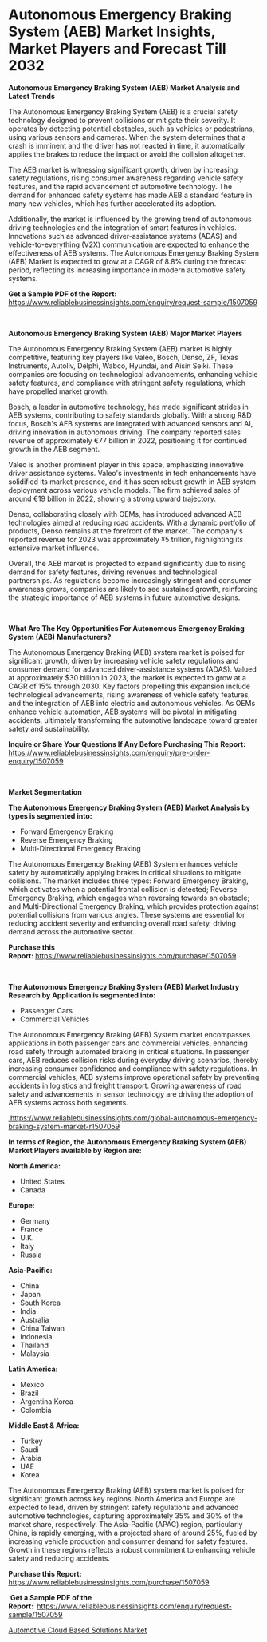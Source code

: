 <p><h1>Autonomous Emergency Braking System (AEB) Market Insights, Market Players and Forecast Till 2032</h1></p><p><strong>Autonomous Emergency Braking System (AEB) Market Analysis and Latest Trends</strong></p>
<p><p>The Autonomous Emergency Braking System (AEB) is a crucial safety technology designed to prevent collisions or mitigate their severity. It operates by detecting potential obstacles, such as vehicles or pedestrians, using various sensors and cameras. When the system determines that a crash is imminent and the driver has not reacted in time, it automatically applies the brakes to reduce the impact or avoid the collision altogether. </p><p>The AEB market is witnessing significant growth, driven by increasing safety regulations, rising consumer awareness regarding vehicle safety features, and the rapid advancement of automotive technology. The demand for enhanced safety systems has made AEB a standard feature in many new vehicles, which has further accelerated its adoption. </p><p>Additionally, the market is influenced by the growing trend of autonomous driving technologies and the integration of smart features in vehicles. Innovations such as advanced driver-assistance systems (ADAS) and vehicle-to-everything (V2X) communication are expected to enhance the effectiveness of AEB systems. The Autonomous Emergency Braking System (AEB) Market is expected to grow at a CAGR of 8.8% during the forecast period, reflecting its increasing importance in modern automotive safety systems.</p></p>
<p><strong>Get a Sample PDF of the Report:&nbsp;</strong> <a href="https://www.reliablebusinessinsights.com/enquiry/request-sample/1507059?utm_campaign=2190&utm_medium=2&utm_source=Github&utm_content=ia&utm_term=23032025&utm_id=autonomous-emergency-braking-system-aeb">https://www.reliablebusinessinsights.com/enquiry/request-sample/1507059</a></p>
<p>&nbsp;</p>
<p><strong>Autonomous Emergency Braking System (AEB) Major Market Players</strong></p>
<p><p>The Autonomous Emergency Braking System (AEB) market is highly competitive, featuring key players like Valeo, Bosch, Denso, ZF, Texas Instruments, Autoliv, Delphi, Wabco, Hyundai, and Aisin Seiki. These companies are focusing on technological advancements, enhancing vehicle safety features, and compliance with stringent safety regulations, which have propelled market growth.</p><p>Bosch, a leader in automotive technology, has made significant strides in AEB systems, contributing to safety standards globally. With a strong R&D focus, Bosch's AEB systems are integrated with advanced sensors and AI, driving innovation in autonomous driving. The company reported sales revenue of approximately €77 billion in 2022, positioning it for continued growth in the AEB segment.</p><p>Valeo is another prominent player in this space, emphasizing innovative driver assistance systems. Valeo's investments in tech enhancements have solidified its market presence, and it has seen robust growth in AEB system deployment across various vehicle models. The firm achieved sales of around €19 billion in 2022, showing a strong upward trajectory.</p><p>Denso, collaborating closely with OEMs, has introduced advanced AEB technologies aimed at reducing road accidents. With a dynamic portfolio of products, Denso remains at the forefront of the market. The company's reported revenue for 2023 was approximately ¥5 trillion, highlighting its extensive market influence.</p><p>Overall, the AEB market is projected to expand significantly due to rising demand for safety features, driving revenues and technological partnerships. As regulations become increasingly stringent and consumer awareness grows, companies are likely to see sustained growth, reinforcing the strategic importance of AEB systems in future automotive designs.</p></p>
<p>&nbsp;</p>
<p><strong>What Are The Key Opportunities For Autonomous Emergency Braking System (AEB) Manufacturers?</strong></p>
<p><p>The Autonomous Emergency Braking (AEB) system market is poised for significant growth, driven by increasing vehicle safety regulations and consumer demand for advanced driver-assistance systems (ADAS). Valued at approximately $30 billion in 2023, the market is expected to grow at a CAGR of 15% through 2030. Key factors propelling this expansion include technological advancements, rising awareness of vehicle safety features, and the integration of AEB into electric and autonomous vehicles. As OEMs enhance vehicle automation, AEB systems will be pivotal in mitigating accidents, ultimately transforming the automotive landscape toward greater safety and sustainability.</p></p>
<p><strong>Inquire or Share Your Questions If Any Before Purchasing This Report:</strong> <a href="https://www.reliablebusinessinsights.com/enquiry/pre-order-enquiry/1507059?utm_campaign=2190&utm_medium=2&utm_source=Github&utm_content=ia&utm_term=23032025&utm_id=autonomous-emergency-braking-system-aeb">https://www.reliablebusinessinsights.com/enquiry/pre-order-enquiry/1507059</a></p>
<p>&nbsp;</p>
<p><strong>Market Segmentation</strong></p>
<p><strong>The Autonomous Emergency Braking System (AEB) Market Analysis by types is segmented into:</strong></p>
<p><ul><li>Forward Emergency Braking</li><li>Reverse Emergency Braking</li><li>Multi-Directional Emergency Braking</li></ul></p>
<p><p>The Autonomous Emergency Braking (AEB) System enhances vehicle safety by automatically applying brakes in critical situations to mitigate collisions. The market includes three types: Forward Emergency Braking, which activates when a potential frontal collision is detected; Reverse Emergency Braking, which engages when reversing towards an obstacle; and Multi-Directional Emergency Braking, which provides protection against potential collisions from various angles. These systems are essential for reducing accident severity and enhancing overall road safety, driving demand across the automotive sector.</p></p>
<p><strong>Purchase this Report:&nbsp;</strong><a href="https://www.reliablebusinessinsights.com/purchase/1507059?utm_campaign=2190&utm_medium=2&utm_source=Github&utm_content=ia&utm_term=23032025&utm_id=autonomous-emergency-braking-system-aeb">https://www.reliablebusinessinsights.com/purchase/1507059</a></p>
<p>&nbsp;</p>
<p><strong>The Autonomous Emergency Braking System (AEB) Market Industry Research by Application is segmented into:</strong></p>
<p><ul><li>Passenger Cars</li><li>Commercial Vehicles</li></ul></p>
<p><p>The Autonomous Emergency Braking (AEB) System market encompasses applications in both passenger cars and commercial vehicles, enhancing road safety through automated braking in critical situations. In passenger cars, AEB reduces collision risks during everyday driving scenarios, thereby increasing consumer confidence and compliance with safety regulations. In commercial vehicles, AEB systems improve operational safety by preventing accidents in logistics and freight transport. Growing awareness of road safety and advancements in sensor technology are driving the adoption of AEB systems across both segments.</p></p>
<p><a href="https://www.reliablebusinessinsights.com/global-autonomous-emergency-braking-system-market-r1507059?utm_campaign=2190&utm_medium=2&utm_source=Github&utm_content=ia&utm_term=23032025&utm_id=autonomous-emergency-braking-system-aeb">&nbsp;https://www.reliablebusinessinsights.com/global-autonomous-emergency-braking-system-market-r1507059</a></p>
<p><strong>In terms of Region, the Autonomous Emergency Braking System (AEB) Market Players available by Region are:</strong></p>
<p>
    <p> <strong> North America: </strong>
        <ul>
            <li>United States</li>
            <li>Canada</li>
        </ul>
        </p> 
    <p> <strong> Europe: </strong>
        <ul>
            <li>Germany</li>
            <li>France</li>
            <li>U.K.</li>
            <li>Italy</li>
            <li>Russia</li>
        </ul>
        </p> 
    <p> <strong> Asia-Pacific: </strong>
        <ul>
            <li>China</li>
            <li>Japan</li>
            <li>South Korea</li>
            <li>India</li>
            <li>Australia</li>
            <li>China Taiwan</li>
            <li>Indonesia</li>
            <li>Thailand</li>
            <li>Malaysia</li>
        </ul>
        </p> 
    <p> <strong> Latin America: </strong>
        <ul>
            <li>Mexico</li>
            <li>Brazil</li>
            <li>Argentina Korea</li>
            <li>Colombia</li>
        </ul>
        </p> 
    <p> <strong> Middle East & Africa: </strong>
        <ul>
            <li>Turkey</li>
            <li>Saudi</li>
            <li>Arabia</li>
            <li>UAE</li>
            <li>Korea</li>
        </ul>
    </p>
    </p>
<p><p>The Autonomous Emergency Braking (AEB) system market is poised for significant growth across key regions. North America and Europe are expected to lead, driven by stringent safety regulations and advanced automotive technologies, capturing approximately 35% and 30% of the market share, respectively. The Asia-Pacific (APAC) region, particularly China, is rapidly emerging, with a projected share of around 25%, fueled by increasing vehicle production and consumer demand for safety features. Growth in these regions reflects a robust commitment to enhancing vehicle safety and reducing accidents.</p></p>
<p><strong>Purchase this Report: </strong><a href="https://www.reliablebusinessinsights.com/purchase/1507059?utm_campaign=2190&utm_medium=2&utm_source=Github&utm_content=ia&utm_term=23032025&utm_id=autonomous-emergency-braking-system-aeb">https://www.reliablebusinessinsights.com/purchase/1507059</a></p>
<p>&nbsp;<strong>Get a Sample PDF of the Report:&nbsp;&nbsp;</strong><a href="https://www.reliablebusinessinsights.com/enquiry/request-sample/1507059?utm_campaign=2190&utm_medium=2&utm_source=Github&utm_content=ia&utm_term=23032025&utm_id=autonomous-emergency-braking-system-aeb">https://www.reliablebusinessinsights.com/enquiry/request-sample/1507059</a></p>
<p><strong></strong></p>
<p><p><a href="https://github.com/AshrafKhan865/Market-Research-Report-List-1/blob/main/automotive-cloud-based-solutions-market.md?utm_campaign=2190&utm_medium=2&utm_source=Github&utm_content=ia&utm_term=23032025&utm_id=autonomous-emergency-braking-system-aeb">Automotive Cloud Based Solutions Market</a></p></p>